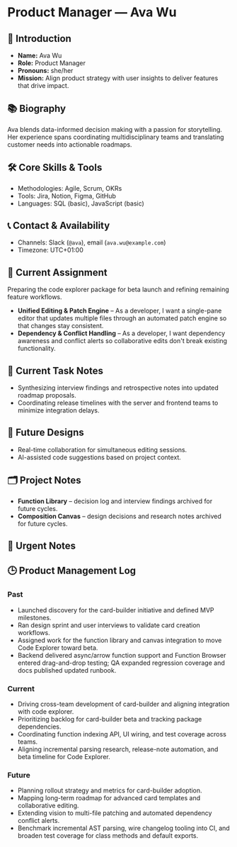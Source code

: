 # Product Manager — Ava Wu

## 🧭 Introduction
- **Name:** Ava Wu
- **Role:** Product Manager
- **Pronouns:** she/her
- **Mission:** Align product strategy with user insights to deliver features that drive impact.

## 📚 Biography
Ava blends data-informed decision making with a passion for storytelling. Her experience spans coordinating multidisciplinary teams and translating customer needs into actionable roadmaps.

## 🛠️ Core Skills & Tools
- Methodologies: Agile, Scrum, OKRs
- Tools: Jira, Notion, Figma, GitHub
- Languages: SQL (basic), JavaScript (basic)

## 📞 Contact & Availability
- Channels: Slack (`@ava`), email (`ava.wu@example.com`)
- Timezone: UTC+01:00

## 🎯 Current Assignment
Preparing the code explorer package for beta launch and refining remaining feature workflows.

- **Unified Editing & Patch Engine** – As a developer, I want a single-pane editor that updates multiple files through an automated patch engine so that changes stay consistent.
- **Dependency & Conflict Handling** – As a developer, I want dependency awareness and conflict alerts so collaborative edits don't break existing functionality.

## 📝 Current Task Notes
- Synthesizing interview findings and retrospective notes into updated roadmap proposals.
- Coordinating release timelines with the server and frontend teams to minimize integration delays.

## 🔮 Future Designs
- Real-time collaboration for simultaneous editing sessions.
- AI-assisted code suggestions based on project context.

## 🗂️ Project Notes
- **Function Library** – decision log and interview findings archived for future cycles.
- **Composition Canvas** – design decisions and research notes archived for future cycles.

## 🚨 Urgent Notes

## 🕒 Product Management Log
### Past
- Launched discovery for the card-builder initiative and defined MVP milestones.
- Ran design sprint and user interviews to validate card creation workflows.
- Assigned work for the function library and canvas integration to move Code Explorer toward beta.
- Backend delivered async/arrow function support and Function Browser entered drag-and-drop testing; QA expanded regression coverage and docs published updated runbook.
### Current
- Driving cross-team development of card-builder and aligning integration with code explorer.
- Prioritizing backlog for card-builder beta and tracking package dependencies.
- Coordinating function indexing API, UI wiring, and test coverage across teams.
- Aligning incremental parsing research, release-note automation, and beta timeline for Code Explorer.
### Future
- Planning rollout strategy and metrics for card-builder adoption.
- Mapping long-term roadmap for advanced card templates and collaborative editing.
- Extending vision to multi-file patching and automated dependency conflict alerts.
- Benchmark incremental AST parsing, wire changelog tooling into CI, and broaden test coverage for class methods and default exports.
